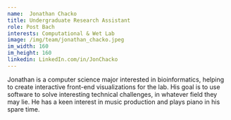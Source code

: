 ```yaml
---
name:  Jonathan Chacko
title: Undergraduate Research Assistant
role: Post Bach
interests: Computational & Wet Lab
image: /img/team/jonathan_chacko.jpeg
im_width: 160
im_height: 160
linkedin: LinkedIn.com/in/JonChacko
---
```

Jonathan is a computer science major interested in bioinformatics, helping to create interactive front-end visualizations for the lab. His goal is to use software to solve interesting technical challenges, in whatever field they may lie. He has a keen interest in music production and plays piano in his spare time.
